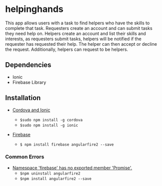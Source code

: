 # helpinghands

This app allows users with a task to find helpers who have the skills to complete that task. Requesters create an account and can submit tasks they need help on. Helpers create an account and list their skills and interests, as requesters submit tasks, helpers will be notified if the requester has requested their help. The helper can then accept or decline the request. Additionally, helpers can request to be helpers. 

## Dependencies 
* Ionic 
* Firebase Library

## Installation 
* [Cordova and Ionic](http://ionicframework.com/docs/v1/guide/installation.html)
    * ```$sudo npm install -g cordova```
    * ```$sudo npm install -g ionic```
    
* [Firebase](https://firebase.google.com/)
    * ```$ npm install firebase angularfire2 --save ```

### Common Errors
*  [Namespace 'firebase' has no exported member 'Promise'.](https://stackoverflow.com/questions/46557694/update-issues-in-angularfire-5-0)
    * ```$npm uninstall angularfire2```
    * ```$npm install angularfire2 --save```

